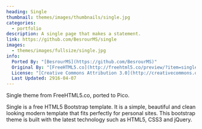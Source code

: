 ```yaml
---
heading: Single
thumbnail: themes/images/thumbnails/single.jpg
categories:
  - portfolio
description: A single page that makes a statement.
link: https://github.com/BesrourMS/single
images:
  - themes/images/fullsize/single.jpg
info:
  Ported By: "[BesrourMS](https://github.com/BesrourMS)"
  Original By: "[FreeHTML5.co](http://freehtml5.co/preview/?item=single-free-html5-bootstrap-template)"
  License: "[Creative Commons Attribution 3.0](http://creativecommons.org/licenses/by/3.0/)"
  Last Updated: 2916-04-07
---
```


Single theme from FreeHTML5.co, ported to Pico.

Single is a free HTML5 Bootstrap template. It is a simple, beautiful and clean looking modern template that fits perfectly for personal sites. This bootstrap theme is built with the latest technology such as HTML5, CSS3 and jQuery.
